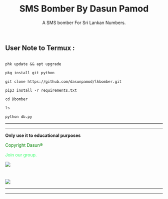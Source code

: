 <h1 align="center">SMS Bomber By Dasun Pamod</h1>

<p align="center">  A SMS bomber For Sri Lankan Numbers.</p><br>

## User Note to Termux :

```bhash

phk update && apt upgrade 

pkg install git python

git clone https://github.com/dasunpamod/lkbomber.git

pip3 install -r requirements.txt

cd Dbomber

ls

python db.py

```

___

____

**Only use it to educational purposes**

<p style="color:green ">Copyright Dasun®</p>

<p style="color:#33FF66">Join our group.</p>

<a href="https://t.me/dasun_pamod"><img src="https://img.shields.io/badge/Join-Telegram%20Group-blue.svg?logo=telegram"></a>

#

<a href="https://t.me/D_bot_Ai"><img src="https://img.shields.io/badge/Join-Telegram%20Channel-red.svg?logo=Telegram"></a>

___

___
